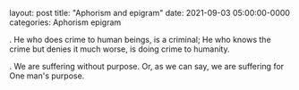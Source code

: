 layout: post
title: "Aphorism and epigram"
date: 2021-09-03 05:00:00-0000
categories: Aphorism epigram

. He who does crime to human beings, is a criminal; He who knows the crime but denies it much worse, is doing crime to humanity.

. We are suffering without purpose. Or, as we can say, we are suffering for One man's purpose. 
